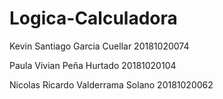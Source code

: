 # Logica-Calculadora
Kevin Santiago Garcia Cuellar 20181020074

Paula Vivian Peña Hurtado 20181020104

Nicolas Ricardo Valderrama Solano 20181020062
